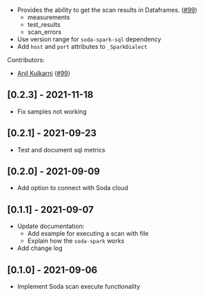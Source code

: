 
- Provides the ability to get the scan results in Dataframes. ([#99](https://github.com/sodadata/soda-spark/pull/99))
  - measurements
  - test_results
  - scan_errors
- Use version range for `soda-spark-sql` dependency
- Add `host` and `port` attributes to `_SparkDialect`

Contributors:
- [Anil Kulkarni](https://github.com/anilkulkarni87) ([#99](https://github.com/sodadata/soda-spark/pull/99))

## [0.2.3] - 2021-11-18

- Fix samples not working

## [0.2.1] - 2021-09-23

- Test and document sql metrics

## [0.2.0] - 2021-09-09

- Add option to connect with Soda cloud

## [0.1.1] - 2021-09-07

- Update documentation:
  - Add example for executing a scan with file
  - Explain how the `soda-spark` works
- Add change log

## [0.1.0] - 2021-09-06

- Implement Soda scan execute functionality

